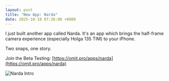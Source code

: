 ```yaml
---
layout: post
title: "New App: Narda"
date: 2025-10-18 07:26:00 +0800
---
```


I just built another app called Narda. It's an app which brings the half-frame camera experience (especially Holga 135 TIM) to your iPhone.

Two snaps, one story.

Join the Beta Testing: [https://omit.pro/apps/narda](https://omit.pro/apps/narda)

![Narda Intro](/assets/images/2025/10/18/narda-intro.avif)
